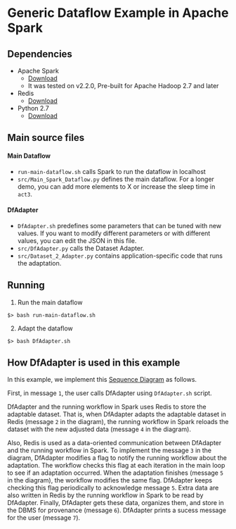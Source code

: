 # Generic Dataflow Example in Apache Spark

## Dependencies

- Apache Spark
  - [Download](https://spark.apache.org/downloads.html)
  - It was tested on v2.2.0, Pre-built for Apache Hadoop 2.7 and later
- Redis
  - [Download](https://redis.io/topics/quickstart)
- Python 2.7
  - [Download](https://www.python.org/downloads/)

## Main source files

#### Main Dataflow

- `run-main-dataflow.sh` calls Spark to run the dataflow in localhost
- `src/Main_Spark_Dataflow.py` defines the main dataflow. For a longer demo, you can add more elements to X or increase the sleep time in `act3`.

#### DfAdapter

- `DfAdapter.sh` predefines some parameters that can be tuned with new values. If you want to modify different parameters or with different values, you can edit the JSON in this file.
- `src/DfAdapter.py` calls the Dataset Adapter.
- `src/Dataset_2_Adapter.py` contains application-specific code that runs the adaptation.

## Running

1. Run the main dataflow
```
$> bash run-main-dataflow.sh
```

2. Adapt the dataflow
```
$> bash DfAdapter.sh
```

## How DfAdapter is used in this example

In this example, we implement this [Sequence Diagram](../diagrams/seq-diagram.pdf) as follows.

First, in message `1`, the user calls DfAdapter using `DfAdapter.sh` script.

DfAdapter and the running workflow in Spark uses Redis to store the adaptable dataset. That is, when DfAdapter adapts the adaptable dataset in Redis (message `2` in the diagram), the running workflow in Spark reloads the dataset with the new adjusted data (message `4` in the diagram).

Also, Redis is used as a data-oriented communication between DfAdapter and the running workflow in Spark. To implement the message `3` in the diagram, DfAdapter modifies a flag to notify the running workflow about the adaptation. The workflow checks this flag at each iteration in the main loop to see if an adaptation occurred. When the adaptation finishes (message `5` in the diagram), the workflow modifies the same flag. DfAdapter keeps checking this flag periodically to acknowledge message `5`. Extra data are also written in Redis by the running workflow in Spark to be read by DfAdapter. Finally, DfAdapter gets these data, organizes them, and store in the DBMS for provenance (message `6`). DfAdapter prints a sucess message for the user (message `7`).

